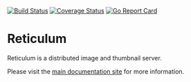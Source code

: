 [![Build Status](https://travis-ci.org/thraxil/reticulum.png)](https://travis-ci.org/thraxil/reticulum)
[![Coverage Status](https://coveralls.io/repos/github/thraxil/reticulum/badge.svg?branch=master)](https://coveralls.io/github/thraxil/reticulum?branch=master)
[![Go Report Card](https://goreportcard.com/badge/github.com/thraxil/reticulum)](https://goreportcard.com/report/github.com/thraxil/reticulum)

Reticulum
=========

Reticulum is a distributed image and thumbnail server.

Please visit the [main documentation
site](http://thraxil.github.com/reticulum/) for more information.


